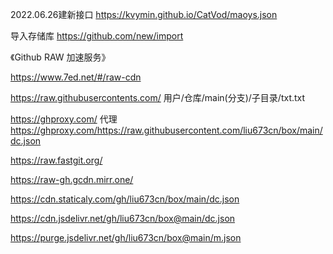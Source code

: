 2022.06.26建新接口
https://kvymin.github.io/CatVod/maoys.json

导入存储库
https://github.com/new/import

《Github RAW 加速服务》


https://www.7ed.net/#/raw-cdn

https://raw.githubusercontents.com/ 用户/仓库/main(分支)/子目录/txt.txt

https://ghproxy.com/ 代理
https://ghproxy.com/https://raw.githubusercontent.com/liu673cn/box/main/dc.json

https://raw.fastgit.org/

https://raw-gh.gcdn.mirr.one/

https://cdn.staticaly.com/gh/liu673cn/box/main/dc.json

https://cdn.jsdelivr.net/gh/liu673cn/box@main/dc.json

https://purge.jsdelivr.net/gh/liu673cn/box@main/m.json
